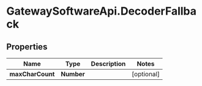 # GatewaySoftwareApi.DecoderFallback

## Properties
Name | Type | Description | Notes
------------ | ------------- | ------------- | -------------
**maxCharCount** | **Number** |  | [optional] 


